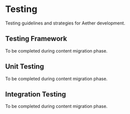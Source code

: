 # Testing

Testing guidelines and strategies for Aether development.

## Testing Framework

To be completed during content migration phase.

## Unit Testing

To be completed during content migration phase.

## Integration Testing

To be completed during content migration phase.
